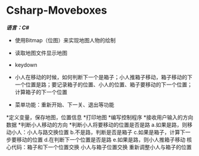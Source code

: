 # Csharp-Moveboxes
***语言：C#***
* 使用Bitmap（位图）来实现地图人物的绘制
* 读取地图文件显示地图
* keydown
* 小人在移动的时候，如何判断下一个是箱子；小人推箱子移动，箱子移动的下一个位置是路；要记录箱子的位置、小人的位置、箱子要移动的下一个位置；计算箱子的下一个位置 

* 菜单功能：重新开始、下一关、退出等功能



*定义变量，保存地图，位置信息 
*打印地图 
*编写控制程序 
*接收用户输入的方向数据 
*判断小人移动的方向 
*判断小人将要移动的位置是否是路 
a.如果是路，则移动小人：小人与路交换位置 
b.不是路，判断是否是箱子 
c.如果是箱子，计算下一步要移动的位置 
d.在判断下一个位置是否是路 
e.如果是路，则小人推箱子移动 
核心代码：箱子和下一个位置交换 
小人与箱子位置交换 
重新调整小人与箱子的位置 

